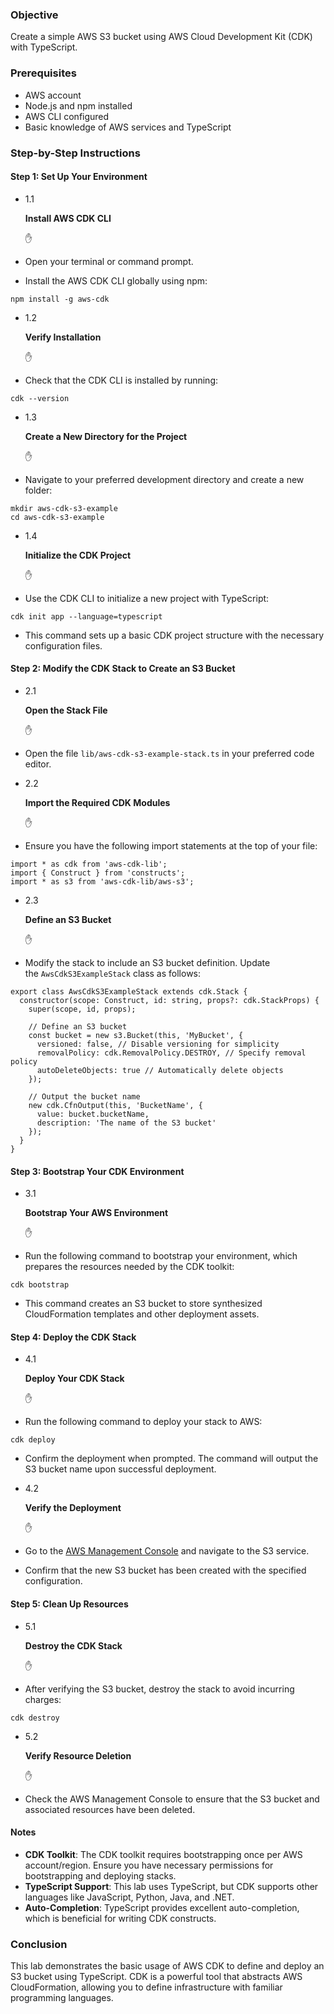 ### Objective

Create a simple AWS S3 bucket using AWS Cloud Development Kit (CDK) with TypeScript.

### Prerequisites

- AWS account
- Node.js and npm installed
- AWS CLI configured
- Basic knowledge of AWS services and TypeScript

### Step-by-Step Instructions

#### Step 1: Set Up Your Environment

- 1.1
    
    **Install AWS CDK CLI**
    
    ✋
    
- Open your terminal or command prompt.
- Install the AWS CDK CLI globally using npm:

```
npm install -g aws-cdk
```

- 1.2
    
    **Verify Installation**
    
    ✋
    
- Check that the CDK CLI is installed by running:

```
cdk --version
```

- 1.3
    
    **Create a New Directory for the Project**
    
    ✋
    
- Navigate to your preferred development directory and create a new folder:

```
mkdir aws-cdk-s3-example
cd aws-cdk-s3-example
```

- 1.4
    
    **Initialize the CDK Project**
    
    ✋
    
- Use the CDK CLI to initialize a new project with TypeScript:

```
cdk init app --language=typescript
```

- This command sets up a basic CDK project structure with the necessary configuration files.

#### Step 2: Modify the CDK Stack to Create an S3 Bucket

- 2.1
    
    **Open the Stack File**
    
    ✋
    
- Open the file `lib/aws-cdk-s3-example-stack.ts` in your preferred code editor.
- 2.2
    
    **Import the Required CDK Modules**
    
    ✋
    
- Ensure you have the following import statements at the top of your file:

```
import * as cdk from 'aws-cdk-lib';
import { Construct } from 'constructs';
import * as s3 from 'aws-cdk-lib/aws-s3';
```

- 2.3
    
    **Define an S3 Bucket**
    
    ✋
    
- Modify the stack to include an S3 bucket definition. Update the `AwsCdkS3ExampleStack` class as follows:

```
export class AwsCdkS3ExampleStack extends cdk.Stack {
  constructor(scope: Construct, id: string, props?: cdk.StackProps) {
    super(scope, id, props);

    // Define an S3 bucket
    const bucket = new s3.Bucket(this, 'MyBucket', {
      versioned: false, // Disable versioning for simplicity
      removalPolicy: cdk.RemovalPolicy.DESTROY, // Specify removal policy
      autoDeleteObjects: true // Automatically delete objects
    });

    // Output the bucket name
    new cdk.CfnOutput(this, 'BucketName', {
      value: bucket.bucketName,
      description: 'The name of the S3 bucket'
    });
  }
}
```

#### Step 3: Bootstrap Your CDK Environment

- 3.1
    
    **Bootstrap Your AWS Environment**
    
    ✋
    
- Run the following command to bootstrap your environment, which prepares the resources needed by the CDK toolkit:

```
cdk bootstrap
```

- This command creates an S3 bucket to store synthesized CloudFormation templates and other deployment assets.

#### Step 4: Deploy the CDK Stack

- 4.1
    
    **Deploy Your CDK Stack**
    
    ✋
    
- Run the following command to deploy your stack to AWS:

```
cdk deploy
```

- Confirm the deployment when prompted. The command will output the S3 bucket name upon successful deployment.
- 4.2
    
    **Verify the Deployment**
    
    ✋
    
- Go to the [AWS Management Console](https://aws.amazon.com/console/) and navigate to the S3 service.
- Confirm that the new S3 bucket has been created with the specified configuration.

#### Step 5: Clean Up Resources

- 5.1
    
    **Destroy the CDK Stack**
    
    ✋
    
- After verifying the S3 bucket, destroy the stack to avoid incurring charges:

```
cdk destroy
```

- 5.2
    
    **Verify Resource Deletion**
    
    ✋
    
- Check the AWS Management Console to ensure that the S3 bucket and associated resources have been deleted.

#### Notes

- **CDK Toolkit**: The CDK toolkit requires bootstrapping once per AWS account/region. Ensure you have necessary permissions for bootstrapping and deploying stacks.
- **TypeScript Support**: This lab uses TypeScript, but CDK supports other languages like JavaScript, Python, Java, and .NET.
- **Auto-Completion**: TypeScript provides excellent auto-completion, which is beneficial for writing CDK constructs.

### Conclusion

This lab demonstrates the basic usage of AWS CDK to define and deploy an S3 bucket using TypeScript. CDK is a powerful tool that abstracts AWS CloudFormation, allowing you to define infrastructure with familiar programming languages.